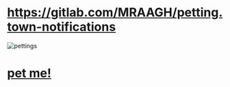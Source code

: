 # https://gitlab.com/MRAAGH/petting.town-notifications

![pettings](https://img.ourl.ca/pettings.png)

# [pet me!](https://petting.town/mazie-%E2%9D%A4)
